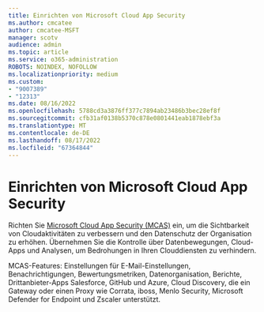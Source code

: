 ```yaml
---
title: Einrichten von Microsoft Cloud App Security
ms.author: cmcatee
author: cmcatee-MSFT
manager: scotv
audience: admin
ms.topic: article
ms.service: o365-administration
ROBOTS: NOINDEX, NOFOLLOW
ms.localizationpriority: medium
ms.custom:
- "9007389"
- "12313"
ms.date: 08/16/2022
ms.openlocfilehash: 5788cd3a3876ff377c7894ab23486b3bec28ef8f
ms.sourcegitcommit: cfb31af0138b5370c878e0801441eab1878ebf3a
ms.translationtype: MT
ms.contentlocale: de-DE
ms.lasthandoff: 08/17/2022
ms.locfileid: "67364844"
---
```

# <a name="set-up-microsoft-cloud-app-security"></a>Einrichten von Microsoft Cloud App Security

Richten Sie [Microsoft Cloud App Security (MCAS)](https://go.microsoft.com/fwlink/?linkid=2201263) ein, um die Sichtbarkeit von Cloudaktivitäten zu verbessern und den Datenschutz der Organisation zu erhöhen.  Übernehmen Sie die Kontrolle über Datenbewegungen, Cloud-Apps und Analysen, um Bedrohungen in Ihren Clouddiensten zu verhindern. 

MCAS-Features: Einstellungen für E-Mail-Einstellungen, Benachrichtigungen, Bewertungsmetriken, Datenorganisation, Berichte, Drittanbieter-Apps Salesforce, GitHub und Azure, Cloud Discovery, die ein Gateway oder einen Proxy wie Corrata, iboss, Menlo Security, Microsoft Defender for Endpoint und Zscaler unterstützt.